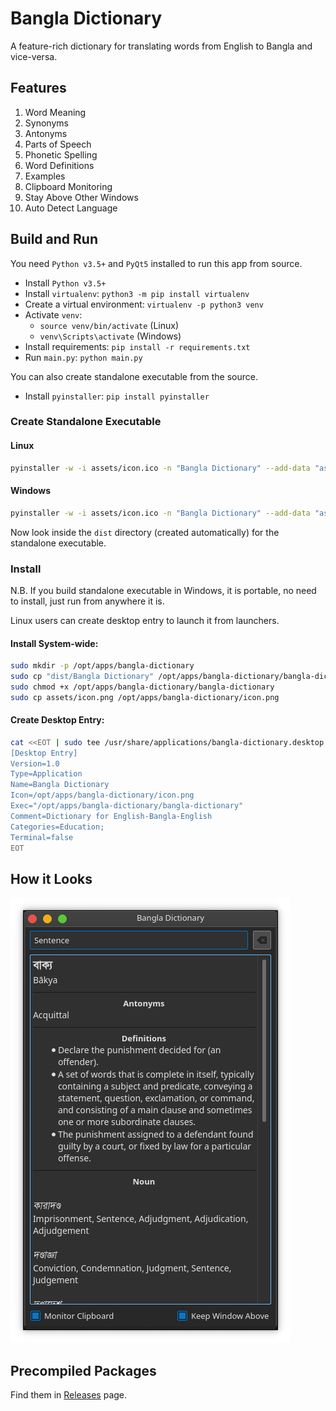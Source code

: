 
# Bangla Dictionary

A feature-rich dictionary for translating words from English to Bangla and vice-versa.

## Features

1. Word Meaning
1. Synonyms
1. Antonyms
1. Parts of Speech
1. Phonetic Spelling
1. Word Definitions
1. Examples
1. Clipboard Monitoring
1. Stay Above Other Windows
1. Auto Detect Language

## Build and Run

You need `Python v3.5+` and `PyQt5` installed to run this app from source.

- Install `Python v3.5+`
- Install `virtualenv`: `python3 -m pip install virtualenv`
- Create a virtual environment: `virtualenv -p python3 venv`
- Activate `venv`:
    - `source venv/bin/activate` (Linux)
    - `venv\Scripts\activate` (Windows)
- Install requirements: `pip install -r requirements.txt`
- Run `main.py`: `python main.py`

You can also create standalone executable from the source.

- Install `pyinstaller`: `pip install pyinstaller`

### Create Standalone Executable

#### Linux

```sh
pyinstaller -w -i assets/icon.ico -n "Bangla Dictionary" --add-data "assets:assets" -F main.py
```

#### Windows

```sh
pyinstaller -w -i assets/icon.ico -n "Bangla Dictionary" --add-data "assets;assets" -F main.py
```

Now look inside the `dist` directory (created automatically) for the standalone executable.

### Install

N.B. If you build standalone executable in Windows, it is portable, no need to install, just run from anywhere it is.

Linux users can create desktop entry to launch it from launchers.

#### Install System-wide:

```sh
sudo mkdir -p /opt/apps/bangla-dictionary
sudo cp "dist/Bangla Dictionary" /opt/apps/bangla-dictionary/bangla-dictionary
sudo chmod +x /opt/apps/bangla-dictionary/bangla-dictionary
sudo cp assets/icon.png /opt/apps/bangla-dictionary/icon.png
```

#### Create Desktop Entry:

```sh
cat <<EOT | sudo tee /usr/share/applications/bangla-dictionary.desktop
[Desktop Entry]
Version=1.0
Type=Application
Name=Bangla Dictionary
Icon=/opt/apps/bangla-dictionary/icon.png
Exec="/opt/apps/bangla-dictionary/bangla-dictionary"
Comment=Dictionary for English-Bangla-English
Categories=Education;
Terminal=false
EOT
```

## How it Looks

![Screenshot](screenshots/Screenshot-1.png)

## Precompiled Packages

Find them in [Releases](https://github.com/chitholian/Bangla-Dictionary/releases) page.
